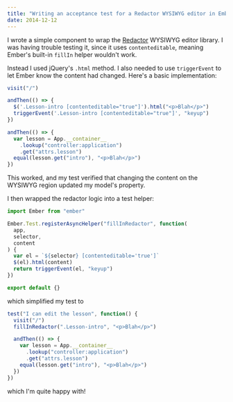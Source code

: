 ```yaml
---
title: "Writing an acceptance test for a Redactor WYSIWYG editor in Ember"
date: 2014-12-12
---
```


I wrote a simple component to wrap the [Redactor](imperavi.com/redactor/) WYSIWYG editor library. I was having trouble testing it, since it uses `contenteditable`, meaning Ember's built-in `fillIn` helper wouldn't work.

Instead I used jQuery's `.html` method. I also needed to use `triggerEvent` to let Ember know the content had changed. Here's a basic implementation:

```js
visit("/")

andThen(() => {
  $('.Lesson-intro [contenteditable="true"]').html("<p>Blah</p>")
  triggerEvent('.Lesson-intro [contenteditable="true"]', "keyup")
})

andThen(() => {
  var lesson = App.__container__
    .lookup("controller:application")
    .get("attrs.lesson")
  equal(lesson.get("intro"), "<p>Blah</p>")
})
```

This worked, and my test verified that changing the content on the WYSIWYG region updated my model's property.

I then wrapped the redactor logic into a test helper:

```js
import Ember from "ember"

Ember.Test.registerAsyncHelper("fillInRedactor", function(
  app,
  selector,
  content
) {
  var el = `${selector} [contenteditable='true']`
  $(el).html(content)
  return triggerEvent(el, "keyup")
})

export default {}
```

which simplified my test to

```js
test("I can edit the lesson", function() {
  visit("/")
  fillInRedactor(".Lesson-intro", "<p>Blah</p>")

  andThen(() => {
    var lesson = App.__container__
      .lookup("controller:application")
      .get("attrs.lesson")
    equal(lesson.get("intro"), "<p>Blah</p>")
  })
})
```

which I'm quite happy with!

